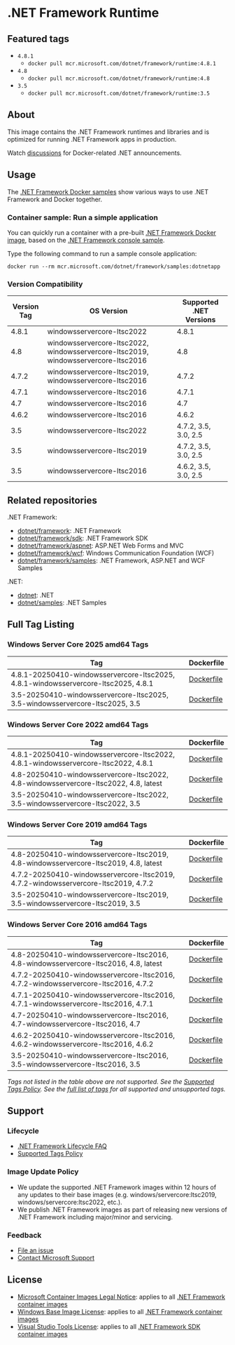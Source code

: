 # .NET Framework Runtime

## Featured tags

* `4.8.1`
  * `docker pull mcr.microsoft.com/dotnet/framework/runtime:4.8.1`
* `4.8`
  * `docker pull mcr.microsoft.com/dotnet/framework/runtime:4.8`
* `3.5`
  * `docker pull mcr.microsoft.com/dotnet/framework/runtime:3.5`

## About

This image contains the .NET Framework runtimes and libraries and is optimized for running .NET Framework apps in production.

Watch [discussions](https://github.com/microsoft/dotnet-framework-docker/discussions/categories/announcements) for Docker-related .NET announcements.

## Usage

The [.NET Framework Docker samples](https://github.com/microsoft/dotnet-framework-docker/blob/main/samples/README.md) show various ways to use .NET Framework and Docker together.

### Container sample: Run a simple application

You can quickly run a container with a pre-built [.NET Framework Docker image](https://github.com/microsoft/dotnet-framework-docker/blob/main/README.samples.md), based on the [.NET Framework console sample](https://github.com/microsoft/dotnet-framework-docker/blob/main/samples/dotnetapp/README.md).

Type the following command to run a sample console application:

```console
docker run --rm mcr.microsoft.com/dotnet/framework/samples:dotnetapp
```

### Version Compatibility

Version Tag | OS Version | Supported .NET Versions
-- | -- | --
4.8.1 | windowsservercore-ltsc2022 | 4.8.1
4.8 | windowsservercore-ltsc2022, windowsservercore-ltsc2019, windowsservercore-ltsc2016 | 4.8
4.7.2 | windowsservercore-ltsc2019, windowsservercore-ltsc2016 | 4.7.2
4.7.1 | windowsservercore-ltsc2016 | 4.7.1
4.7 | windowsservercore-ltsc2016 | 4.7
4.6.2 | windowsservercore-ltsc2016 | 4.6.2
3.5 | windowsservercore-ltsc2022 | 4.7.2, 3.5, 3.0, 2.5
3.5 | windowsservercore-ltsc2019 | 4.7.2, 3.5, 3.0, 2.5
3.5 | windowsservercore-ltsc2016 | 4.6.2, 3.5, 3.0, 2.5

## Related repositories

.NET Framework:

* [dotnet/framework](https://github.com/microsoft/dotnet-framework-docker/blob/main/README.md): .NET Framework
* [dotnet/framework/sdk](https://github.com/microsoft/dotnet-framework-docker/blob/main/README.sdk.md): .NET Framework SDK
* [dotnet/framework/aspnet](https://github.com/microsoft/dotnet-framework-docker/blob/main/README.aspnet.md): ASP.NET Web Forms and MVC
* [dotnet/framework/wcf](https://github.com/microsoft/dotnet-framework-docker/blob/main/README.wcf.md): Windows Communication Foundation (WCF)
* [dotnet/framework/samples](https://github.com/microsoft/dotnet-framework-docker/blob/main/README.samples.md): .NET Framework, ASP.NET and WCF Samples

.NET:

* [dotnet](https://github.com/dotnet/dotnet-docker/blob/main/README.md): .NET
* [dotnet/samples](https://github.com/dotnet/dotnet-docker/blob/main/README.samples.md): .NET Samples

## Full Tag Listing

### Windows Server Core 2025 amd64 Tags

Tag | Dockerfile
---------| ---------------
4.8.1-20250410-windowsservercore-ltsc2025, 4.8.1-windowsservercore-ltsc2025, 4.8.1 | [Dockerfile](src/runtime/4.8.1/windowsservercore-ltsc2025/Dockerfile)
3.5-20250410-windowsservercore-ltsc2025, 3.5-windowsservercore-ltsc2025, 3.5 | [Dockerfile](src/runtime/3.5/windowsservercore-ltsc2025/Dockerfile)

### Windows Server Core 2022 amd64 Tags

Tag | Dockerfile
---------| ---------------
4.8.1-20250410-windowsservercore-ltsc2022, 4.8.1-windowsservercore-ltsc2022, 4.8.1 | [Dockerfile](src/runtime/4.8.1/windowsservercore-ltsc2022/Dockerfile)
4.8-20250410-windowsservercore-ltsc2022, 4.8-windowsservercore-ltsc2022, 4.8, latest | [Dockerfile](src/runtime/4.8/windowsservercore-ltsc2022/Dockerfile)
3.5-20250410-windowsservercore-ltsc2022, 3.5-windowsservercore-ltsc2022, 3.5 | [Dockerfile](src/runtime/3.5/windowsservercore-ltsc2022/Dockerfile)

### Windows Server Core 2019 amd64 Tags

Tag | Dockerfile
---------| ---------------
4.8-20250410-windowsservercore-ltsc2019, 4.8-windowsservercore-ltsc2019, 4.8, latest | [Dockerfile](src/runtime/4.8/windowsservercore-ltsc2019/Dockerfile)
4.7.2-20250410-windowsservercore-ltsc2019, 4.7.2-windowsservercore-ltsc2019, 4.7.2 | [Dockerfile](src/runtime/4.7.2/windowsservercore-ltsc2019/Dockerfile)
3.5-20250410-windowsservercore-ltsc2019, 3.5-windowsservercore-ltsc2019, 3.5 | [Dockerfile](src/runtime/3.5/windowsservercore-ltsc2019/Dockerfile)

### Windows Server Core 2016 amd64 Tags

Tag | Dockerfile
---------| ---------------
4.8-20250410-windowsservercore-ltsc2016, 4.8-windowsservercore-ltsc2016, 4.8, latest | [Dockerfile](src/runtime/4.8/windowsservercore-ltsc2016/Dockerfile)
4.7.2-20250410-windowsservercore-ltsc2016, 4.7.2-windowsservercore-ltsc2016, 4.7.2 | [Dockerfile](src/runtime/4.7.2/windowsservercore-ltsc2016/Dockerfile)
4.7.1-20250410-windowsservercore-ltsc2016, 4.7.1-windowsservercore-ltsc2016, 4.7.1 | [Dockerfile](src/runtime/4.7.1/windowsservercore-ltsc2016/Dockerfile)
4.7-20250410-windowsservercore-ltsc2016, 4.7-windowsservercore-ltsc2016, 4.7 | [Dockerfile](src/runtime/4.7/windowsservercore-ltsc2016/Dockerfile)
4.6.2-20250410-windowsservercore-ltsc2016, 4.6.2-windowsservercore-ltsc2016, 4.6.2 | [Dockerfile](src/runtime/4.6.2/windowsservercore-ltsc2016/Dockerfile)
3.5-20250410-windowsservercore-ltsc2016, 3.5-windowsservercore-ltsc2016, 3.5 | [Dockerfile](src/runtime/3.5/windowsservercore-ltsc2016/Dockerfile)
<!--End of generated tags-->

*Tags not listed in the table above are not supported. See the [Supported Tags Policy](https://github.com/dotnet/dotnet-docker/blob/main/documentation/supported-tags.md).
See the [full list of tags](https://mcr.microsoft.com/v2/dotnet/framework/runtime/tags/list) for all supported and unsupported tags.*

## Support

### Lifecycle

* [.NET Framework Lifecycle FAQ](https://support.microsoft.com/help/17455/lifecycle-faq-net-framework)
* [Supported Tags Policy](https://github.com/microsoft/dotnet-framework-docker/blob/main/documentation/supported-tags.md)

### Image Update Policy

* We update the supported .NET Framework images within 12 hours of any updates to their base images (e.g. windows/servercore:ltsc2019, windows/servercore:ltsc2022, etc.).
* We publish .NET Framework images as part of releasing new versions of .NET Framework including major/minor and servicing.

### Feedback

* [File an issue](https://github.com/microsoft/dotnet-framework-docker/issues/new/choose)
* [Contact Microsoft Support](https://support.microsoft.com/contactus/)

## License

* [Microsoft Container Images Legal Notice](https://aka.ms/mcr/osslegalnotice): applies to all [.NET Framework container images](https://github.com/microsoft/dotnet-framework-docker/blob/main/README.md)
* [Windows Base Image License](https://learn.microsoft.com/virtualization/windowscontainers/images-eula): applies to all [.NET Framework container images](https://github.com/microsoft/dotnet-framework-docker/blob/main/README.md)
* [Visual Studio Tools License](https://visualstudio.microsoft.com/license-terms/mlt031519/): applies to all [.NET Framework SDK container images](https://github.com/microsoft/dotnet-framework-docker/blob/main/README.sdk.md)
